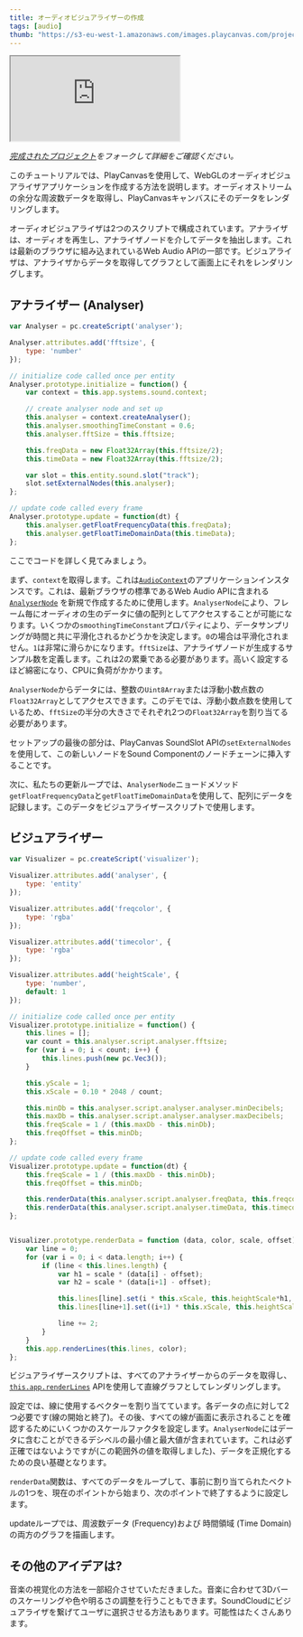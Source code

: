 ```yaml
---
title: オーディオビジュアライザーの作成
tags: [audio]
thumb: "https://s3-eu-west-1.amazonaws.com/images.playcanvas.com/projects/12/405891/L2JCV3-image-75.jpg"
---
```


<div className="iframe-container">
    <iframe src="https://playcanv.as/p/BqhCi6oy/" title="Creating a Music Visualizer" allow="camera; microphone; xr-spatial-tracking; fullscreen" allowfullscreen></iframe>
</div>

*[完成されたプロジェクト][1]をフォークして詳細をご確認ください。*

このチュートリアルでは、PlayCanvasを使用して、WebGLのオーディオビジュアライザアプリケーションを作成する方法を説明します。オーディオストリームの余分な周波数データを取得し、PlayCanvasキャンバスにそのデータをレンダリングします。
 

オーディオビジュアライザは2つのスクリプトで構成されています。アナライザは、オーディオを再生し、アナライザノードを介してデータを抽出します。これは最新のブラウザに組み込まれているWeb Audio APIの一部です。ビジュアライザは、アナライザからデータを取得してグラフとして画面上にそれをレンダリングします。

## アナライザー (Analyser)

```javascript
var Analyser = pc.createScript('analyser');

Analyser.attributes.add('fftsize', {
    type: 'number'
});

// initialize code called once per entity
Analyser.prototype.initialize = function() {
    var context = this.app.systems.sound.context;

    // create analyser node and set up
    this.analyser = context.createAnalyser();
    this.analyser.smoothingTimeConstant = 0.6;
    this.analyser.fftSize = this.fftsize;

    this.freqData = new Float32Array(this.fftsize/2);
    this.timeData = new Float32Array(this.fftsize/2);

    var slot = this.entity.sound.slot("track");
    slot.setExternalNodes(this.analyser);
};

// update code called every frame
Analyser.prototype.update = function(dt) {
    this.analyser.getFloatFrequencyData(this.freqData);
    this.analyser.getFloatTimeDomainData(this.timeData);
};
```

ここでコードを詳しく見てみましょう。

まず、`context`を取得します。これは[`AudioContext`][2]のアプリケーションインスタンスです。これは、最新ブラウザの標準であるWeb Audio APIに含まれる[`AnalyserNode`][3] を新規で作成するために使用します。`AnalyserNode`により、フレーム毎にオーディオの生のデータに値の配列としてアクセスすることが可能になります。いくつかの`smoothingTimeConstant`プロパティにより、データサンプリングが時間と共に平滑化されるかどうかを決定します。`0`の場合は平滑化されません。`1`は非常に滑らかになります。`fftSize`は、アナライザノードが生成するサンプル数を定義します。これは2の累乗である必要があります。高いく設定するほど綿密になり、CPUに負荷がかかります。
 

`AnalyserNode`からデータには、整数の`Uint8Array`または浮動小数点数の`Float32Array`としてアクセスできます。このデモでは、浮動小数点数を使用しているため、`fftSize`の半分の大きさでそれぞれ2つの`Float32Array`を割り当てる必要があります。

セットアップの最後の部分は、PlayCanvas SoundSlot APIの`setExternalNodes`を使用して、この新しいノードをSound Componentのノードチェーンに挿入することです。

次に、私たちの更新ループでは、`AnalyserNode`ニョードメソッド`getFloatFrequencyData`と`getFloatTimeDomainData`を使用して、配列にデータを記録します。このデータをビジュアライザースクリプトで使用します。

## ビジュアライザー

```javascript
var Visualizer = pc.createScript('visualizer');

Visualizer.attributes.add('analyser', {
    type: 'entity'
});

Visualizer.attributes.add('freqcolor', {
    type: 'rgba'
});

Visualizer.attributes.add('timecolor', {
    type: 'rgba'
});

Visualizer.attributes.add('heightScale', {
    type: 'number',
    default: 1
});

// initialize code called once per entity
Visualizer.prototype.initialize = function() {
    this.lines = [];
    var count = this.analyser.script.analyser.fftsize;
    for (var i = 0; i < count; i++) {
        this.lines.push(new pc.Vec3());
    }

    this.yScale = 1;
    this.xScale = 0.10 * 2048 / count;

    this.minDb = this.analyser.script.analyser.analyser.minDecibels;
    this.maxDb = this.analyser.script.analyser.analyser.maxDecibels;
    this.freqScale = 1 / (this.maxDb - this.minDb);
    this.freqOffset = this.minDb;
};

// update code called every frame
Visualizer.prototype.update = function(dt) {
    this.freqScale = 1 / (this.maxDb - this.minDb);
    this.freqOffset = this.minDb;

    this.renderData(this.analyser.script.analyser.freqData, this.freqcolor, this.freqScale, this.freqOffset);
    this.renderData(this.analyser.script.analyser.timeData, this.timecolor, 0.5, 0);
};


Visualizer.prototype.renderData = function (data, color, scale, offset) {
    var line = 0;
    for (var i = 0; i < data.length; i++) {
        if (line < this.lines.length) {
            var h1 = scale * (data[i] - offset);
            var h2 = scale * (data[i+1] - offset);

            this.lines[line].set(i * this.xScale, this.heightScale*h1, 0);
            this.lines[line+1].set((i+1) * this.xScale, this.heightScale*h2, 0);

            line += 2;
        }
    }
    this.app.renderLines(this.lines, color);
};
```

ビジュアライザースクリプトは、すべてのアナライザーからのデータを取得し、[`this.app.renderLines`][4] APIを使用して直線グラフとしてレンダリングします。

設定では、線に使用するベクターを割り当てています。各データの点に対して2つ必要です(線の開始と終了)。その後、すべての線が画面に表示されることを確認するためにいくつかのスケールファクタを設定します。`AnalyserNode`にはデータに含むことができるデシベルの最小値と最大値が含まれています。これは必ず正確ではないようですが(この範囲外の値を取得しました)、データを正規化するための良い基礎となります。

`renderData`関数は、すべてのデータをループして、事前に割り当てられたベクトルの1つを、現在のポイントから始まり、次のポイントで終了するように設定します。

updateループでは、周波数データ (Frequency)および 時間領域 (Time Domain)の両方のグラフを描画します。

## その他のアイデアは?

音楽の視覚化の方法を一部紹介させていただきました。音楽に合わせて3Dバーのスケーリングや色や明るさの調整を行うこともできます。SoundCloudにビジュアライザを繋げてユーザに選択させる方法もあります。可能性はたくさんあります。

[1]: https://playcanvas.com/project/405891
[2]: https://developer.mozilla.org/en/docs/Web/API/AudioContext
[3]: https://developer.mozilla.org/en-US/docs/Web/API/AnalyserNode
[4]: https://api.playcanvas.com/classes/Engine.Application.html#renderLines
